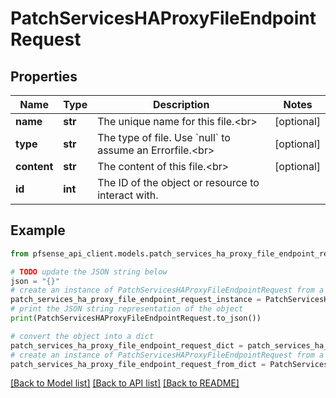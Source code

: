 # PatchServicesHAProxyFileEndpointRequest


## Properties

Name | Type | Description | Notes
------------ | ------------- | ------------- | -------------
**name** | **str** | The unique name for this file.&lt;br&gt; | [optional] 
**type** | **str** | The type of file. Use &#x60;null&#x60; to assume an Errorfile.&lt;br&gt; | [optional] 
**content** | **str** | The content of this file.&lt;br&gt; | [optional] 
**id** | **int** | The ID of the object or resource to interact with. | 

## Example

```python
from pfsense_api_client.models.patch_services_ha_proxy_file_endpoint_request import PatchServicesHAProxyFileEndpointRequest

# TODO update the JSON string below
json = "{}"
# create an instance of PatchServicesHAProxyFileEndpointRequest from a JSON string
patch_services_ha_proxy_file_endpoint_request_instance = PatchServicesHAProxyFileEndpointRequest.from_json(json)
# print the JSON string representation of the object
print(PatchServicesHAProxyFileEndpointRequest.to_json())

# convert the object into a dict
patch_services_ha_proxy_file_endpoint_request_dict = patch_services_ha_proxy_file_endpoint_request_instance.to_dict()
# create an instance of PatchServicesHAProxyFileEndpointRequest from a dict
patch_services_ha_proxy_file_endpoint_request_from_dict = PatchServicesHAProxyFileEndpointRequest.from_dict(patch_services_ha_proxy_file_endpoint_request_dict)
```
[[Back to Model list]](../README.md#documentation-for-models) [[Back to API list]](../README.md#documentation-for-api-endpoints) [[Back to README]](../README.md)


